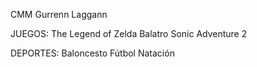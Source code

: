 CMM Gurrenn Laggann

JUEGOS:
	The Legend of Zelda
	Balatro
	Sonic Adventure 2

DEPORTES:
	Baloncesto
	Fútbol
	Natación

